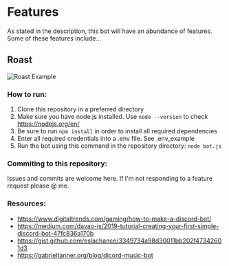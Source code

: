 # Features
As stated in the description, this bot will have an abundance of features. Some of these features include...
## Roast
![Roast Example](https://github.com/ajnatzic/Chad/blob/reformat-readme/img/insultexample.PNG?raw=true)
### How to run:
1. Clone this repository in a preferred directory
2. Make sure you have node.js installed. Use `node --version` to check https://nodejs.org/en/
3. Be sure to run `npm install` in order to install all required dependencies
4. Enter all required credentials into a .env file. See .env_example
5. Run the bot using this command in the repository directory: `node bot.js`

### Commiting to this repository:
Issues and commits are welcome here. If I'm not responding to a feature request please @ me.

### Resources: 
* https://www.digitaltrends.com/gaming/how-to-make-a-discord-bot/
* https://medium.com/davao-js/2019-tutorial-creating-your-first-simple-discord-bot-47fc836a170b
* https://gist.github.com/eslachance/3349734a98d30011bb202f47342601d3
* https://gabrieltanner.org/blog/dicord-music-bot
